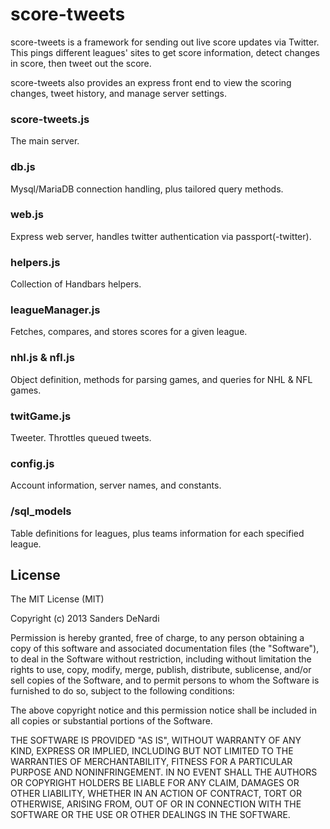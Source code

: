 score-tweets
============

score-tweets is a framework for sending out live score updates via Twitter. This pings different leagues' sites to get score information, detect changes in score, then tweet out the score.

score-tweets also provides an express front end to view the scoring changes, tweet history, and manage server settings.

### score-tweets.js
The main server.

### db.js
Mysql/MariaDB connection handling, plus tailored query methods.

### web.js
Express web server, handles twitter authentication via passport(-twitter).

### helpers.js
Collection of Handbars helpers.

### leagueManager.js
Fetches, compares, and stores scores for a given league.

### nhl.js & nfl.js
Object definition, methods for parsing games, and queries for NHL & NFL games.

### twitGame.js
Tweeter. Throttles queued tweets.

### config.js
Account information, server names, and constants.

### /sql_models
Table definitions for leagues, plus teams information for each specified league.

## License

The MIT License (MIT)

Copyright (c) 2013 Sanders DeNardi

Permission is hereby granted, free of charge, to any person obtaining a copy
of this software and associated documentation files (the "Software"), to deal
in the Software without restriction, including without limitation the rights
to use, copy, modify, merge, publish, distribute, sublicense, and/or sell
copies of the Software, and to permit persons to whom the Software is
furnished to do so, subject to the following conditions:

The above copyright notice and this permission notice shall be included in all
copies or substantial portions of the Software.

THE SOFTWARE IS PROVIDED "AS IS", WITHOUT WARRANTY OF ANY KIND, EXPRESS OR
IMPLIED, INCLUDING BUT NOT LIMITED TO THE WARRANTIES OF MERCHANTABILITY,
FITNESS FOR A PARTICULAR PURPOSE AND NONINFRINGEMENT. IN NO EVENT SHALL THE
AUTHORS OR COPYRIGHT HOLDERS BE LIABLE FOR ANY CLAIM, DAMAGES OR OTHER
LIABILITY, WHETHER IN AN ACTION OF CONTRACT, TORT OR OTHERWISE, ARISING FROM,
OUT OF OR IN CONNECTION WITH THE SOFTWARE OR THE USE OR OTHER DEALINGS IN THE
SOFTWARE.